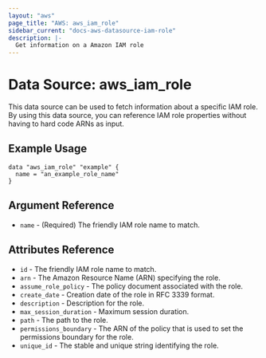 ```yaml
---
layout: "aws"
page_title: "AWS: aws_iam_role"
sidebar_current: "docs-aws-datasource-iam-role"
description: |-
  Get information on a Amazon IAM role
---
```


# Data Source: aws_iam_role

This data source can be used to fetch information about a specific
IAM role. By using this data source, you can reference IAM role
properties without having to hard code ARNs as input.

## Example Usage

```hcl
data "aws_iam_role" "example" {
  name = "an_example_role_name"
}
```

## Argument Reference

* `name` - (Required) The friendly IAM role name to match.

## Attributes Reference

* `id` - The friendly IAM role name to match.
* `arn` - The Amazon Resource Name (ARN) specifying the role.
* `assume_role_policy` - The policy document associated with the role.
* `create_date` - Creation date of the role in RFC 3339 format.
* `description` - Description for the role.
* `max_session_duration` - Maximum session duration.
* `path` - The path to the role.
* `permissions_boundary` - The ARN of the policy that is used to set the permissions boundary for the role.
* `unique_id` - The stable and unique string identifying the role.
